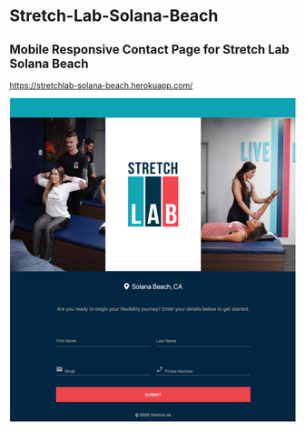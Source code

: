 # Stretch-Lab-Solana-Beach
## Mobile Responsive Contact Page for Stretch Lab Solana Beach

https://stretchlab-solana-beach.herokuapp.com/

![App Function](https://github.com/znylen88/Stretch-Lab-Solana-Beach/blob/master/LandingPage.png)


